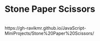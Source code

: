 <h1>Stone Paper Scissors</h1>
<br>
https://gh-ravikmr.github.io/JavaScript-MiniProjects/Stone%20Paper%20Scissors/

